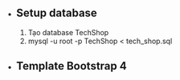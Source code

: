 * ## Setup database

  1. Tạo database TechShop
  2. mysql -u root -p TechShop < tech_shop.sql

* ## Template Bootstrap 4

